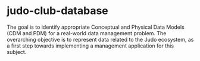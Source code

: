 # judo-club-database
The goal is to identify appropriate Conceptual and Physical Data Models (CDM and PDM) for a real-world data management problem. The overarching objective is to represent data related to the Judo ecosystem, as a first step towards implementing a management application for this subject. 
